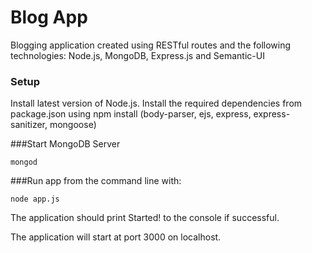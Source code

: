 # Blog App

Blogging application created using RESTful routes and the following technologies:
Node.js, MongoDB, Express.js and Semantic-UI

### Setup
Install latest version of Node.js.
Install the required dependencies from package.json using npm install (body-parser, ejs, express, express-sanitizer, mongoose)

###Start MongoDB Server
```shell
mongod
```

###Run app from the command line with:
```shell
node app.js
```
The application should print Started! to the console if successful.

The application will start at port 3000 on localhost.
